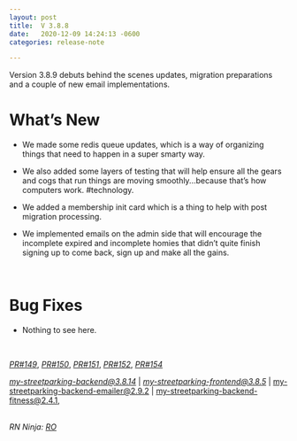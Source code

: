 ```yaml
---
layout: post
title:  V 3.8.8
date:   2020-12-09 14:24:13 -0600
categories: release-note

---
```

Version 3.8.9 debuts behind the scenes updates, migration preparations and a couple of new email implementations. 


# What’s New
- We made some redis queue updates, which is a way of organizing things that need to happen in a super smarty way. 

- We also added some layers of testing that will help ensure all the gears and cogs that run things are moving smoothly...because that’s how computers work. #technology. 

- We added a membership init card which is a thing to help with post migration processing. 

- We implemented emails on the admin side that will encourage the incomplete expired and incomplete homies that didn’t quite finish signing up to come back, sign up and make all the gains. 
  

<br/>

# Bug Fixes
- Nothing to see here. 

<br/>

*[PR#149](https://github.com/streetparking/my-streetparking/pull/149)*, *[PR#150](https://github.com/streetparking/my-streetparking/pull/150)*, *[PR#151](https://github.com/streetparking/my-streetparking/pull/151)*, *[PR#152](https://github.com/streetparking/my-streetparking/pull/152)*, *[PR#154](https://github.com/streetparking/my-streetparking/pull/154)*
<br/>


 *[my-streetparking-backend@3.8.14](https://github.com/streetparking/my-streetparking/blob/development/packages/my-streetparking-backend/CHANGELOG.md)* \| *[my-streetparking-frontend@3.8.5](https://github.com/streetparking/my-streetparking/blob/development/packages/my-streetparking-frontend/CHANGELOG.md)* \| my-streetparking-backend-emailer@2.9.2 \| my-streetparking-backend-fitness@2.4.1, 
<br/>
<br/>

_RN Ninja: [RO](https://github.com/robyanna)_
 
 
 